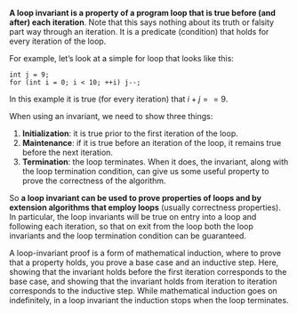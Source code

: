 **A loop invariant is a property of a program loop that is true before (and after) each iteration**. Note that this says nothing about its truth or falsity part way through an iteration. It is a predicate (condition) that holds for every iteration of the loop.

For example, let’s look at a simple for loop that looks like this:
```
int j = 9;
for (int i = 0; i < 10; ++i) j--;
```
In this example it is true (for every iteration) that $i + j == 9$.

When using an invariant, we need to show three things:
1.  **Initialization**: it is true prior to the first iteration of the loop.
2.  **Maintenance**: if it is true before an iteration of the loop, it remains true before the next iteration.
3.  **Termination**: the loop terminates. When it does, the invariant, along with the loop termination condition, can give us some useful property to prove the correctness of the algorithm.

So **a loop invariant can be used to prove properties of loops and by extension algorithms that employ loops** (usually correctness properties). In particular, the loop invariants will be true on entry into a loop and following each iteration, so that on exit from the loop both the loop invariants and the loop termination condition can be guaranteed.

A loop-invariant proof is a form of mathematical induction, where to prove that a property holds, you prove a base case and an inductive step. Here, showing that the invariant holds before the first iteration corresponds to the base case, and showing that the invariant holds from iteration to iteration corresponds to the inductive step. While mathematical induction goes on indefinitely, in a loop invariant the induction stops when the loop terminates.
